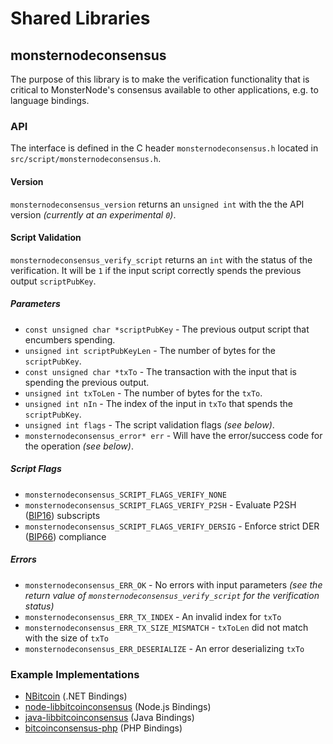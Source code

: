 Shared Libraries
================

## monsternodeconsensus

The purpose of this library is to make the verification functionality that is critical to MonsterNode's consensus available to other applications, e.g. to language bindings.

### API

The interface is defined in the C header `monsternodeconsensus.h` located in  `src/script/monsternodeconsensus.h`.

#### Version

`monsternodeconsensus_version` returns an `unsigned int` with the the API version *(currently at an experimental `0`)*.

#### Script Validation

`monsternodeconsensus_verify_script` returns an `int` with the status of the verification. It will be `1` if the input script correctly spends the previous output `scriptPubKey`.

##### Parameters
- `const unsigned char *scriptPubKey` - The previous output script that encumbers spending.
- `unsigned int scriptPubKeyLen` - The number of bytes for the `scriptPubKey`.
- `const unsigned char *txTo` - The transaction with the input that is spending the previous output.
- `unsigned int txToLen` - The number of bytes for the `txTo`.
- `unsigned int nIn` - The index of the input in `txTo` that spends the `scriptPubKey`.
- `unsigned int flags` - The script validation flags *(see below)*.
- `monsternodeconsensus_error* err` - Will have the error/success code for the operation *(see below)*.

##### Script Flags
- `monsternodeconsensus_SCRIPT_FLAGS_VERIFY_NONE`
- `monsternodeconsensus_SCRIPT_FLAGS_VERIFY_P2SH` - Evaluate P2SH ([BIP16](https://github.com/bitcoin/bips/blob/master/bip-0016.mediawiki)) subscripts
- `monsternodeconsensus_SCRIPT_FLAGS_VERIFY_DERSIG` - Enforce strict DER ([BIP66](https://github.com/bitcoin/bips/blob/master/bip-0066.mediawiki)) compliance

##### Errors
- `monsternodeconsensus_ERR_OK` - No errors with input parameters *(see the return value of `monsternodeconsensus_verify_script` for the verification status)*
- `monsternodeconsensus_ERR_TX_INDEX` - An invalid index for `txTo`
- `monsternodeconsensus_ERR_TX_SIZE_MISMATCH` - `txToLen` did not match with the size of `txTo`
- `monsternodeconsensus_ERR_DESERIALIZE` - An error deserializing `txTo`

### Example Implementations
- [NBitcoin](https://github.com/NicolasDorier/NBitcoin/blob/master/NBitcoin/Script.cs#L814) (.NET Bindings)
- [node-libbitcoinconsensus](https://github.com/bitpay/node-libbitcoinconsensus) (Node.js Bindings)
- [java-libbitcoinconsensus](https://github.com/dexX7/java-libbitcoinconsensus) (Java Bindings)
- [bitcoinconsensus-php](https://github.com/Bit-Wasp/bitcoinconsensus-php) (PHP Bindings)
